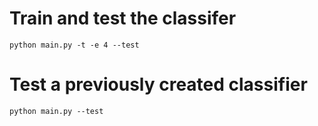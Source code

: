 # Train and test the classifer
`python main.py -t -e 4 --test`

# Test a previously created classifier
`python main.py --test`
